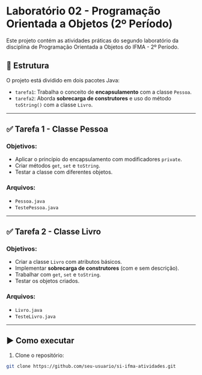 # Laboratório 02 - Programação Orientada a Objetos (2º Período)

Este projeto contém as atividades práticas do segundo laboratório da disciplina de Programação Orientada a Objetos do IFMA - 2º Período.

## 📁 Estrutura

O projeto está dividido em dois pacotes Java:

- `tarefa1`: Trabalha o conceito de **encapsulamento** com a classe `Pessoa`.
- `tarefa2`: Aborda **sobrecarga de construtores** e uso do método `toString()` com a classe `Livro`.

---

## ✅ Tarefa 1 - Classe Pessoa

### Objetivos:
- Aplicar o princípio do encapsulamento com modificadores `private`.
- Criar métodos `get`, `set` e `toString`.
- Testar a classe com diferentes objetos.

### Arquivos:
- `Pessoa.java`
- `TestePessoa.java`

---

## ✅ Tarefa 2 - Classe Livro

### Objetivos:
- Criar a classe `Livro` com atributos básicos.
- Implementar **sobrecarga de construtores** (com e sem descrição).
- Trabalhar com `get`, `set` e `toString`.
- Testar os objetos criados.

### Arquivos:
- `Livro.java`
- `TesteLivro.java`

---

## ▶️ Como executar

1. Clone o repositório:

```bash
git clone https://github.com/seu-usuario/si-ifma-atividades.git

